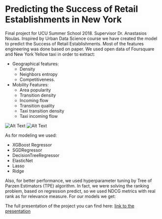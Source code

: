 # Predicting the Success of Retail Establishments in New York
Final project for UCU Summer School 2018. Supervisor Dr. Anastasios Noulas.
Inspired by Urban Data Science course we have created the model to predict the Success of Retail Establishments.
Most of the features engineering was done based on paper. We used open data of Foursquare and New York Yellow taxi in order to extract:
* Geographical features: 
  * Density
  * Neighbors entropy
  * Competitiveness.
* Mobility Features:
  * Area popularity
  * Transition density
  * Incoming flow
  * Transition quality
  * Taxi transition density
  * Taxi incoming flow
                                                               
![Alt Text](https://media.giphy.com/media/B36TO88d3mc15nAEko/giphy.gif) ![Alt Text](https://media.giphy.com/media/7zGxu4GwfrnCYR6TGY/giphy.gif)
                                                     
As for modeling we used:
* XGBoost Regressor
* SGDRegressor
* DecisionTreeRegressor
* ElasticNet
* Lasso
* Ridge
                                  
Also, for better performance, we used hyperparameter tuning by Tree of Parzen Estimators (TPE) algorithm.
In fact, we were solving the ranking problem, based on regression predict, so we used NDCG metrics with real rank as for relevance measure. For our models we get:

The full presentation of the project you can find here: [link to the presentation](https://github.com/trokhymovych/geoconsulting/blob/master/project_25_ny.pdf)





